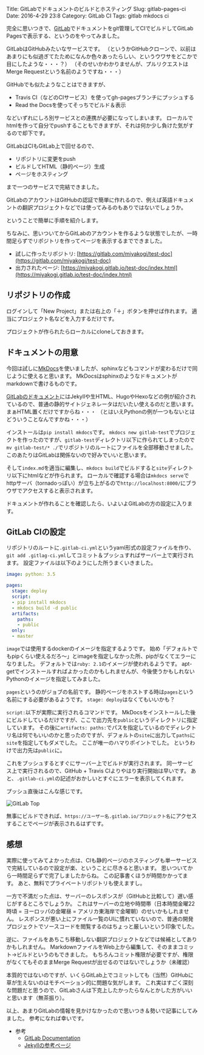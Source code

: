 Title: GitLabでドキュメントのビルドとホスティング
Slug: gitlab-pages-ci
Date: 2016-4-29 23:8
Category: GitLab CI
Tags: gitlab mkdocs ci

完全に思いつきで、[GitLab](https://gitlab.com/)でドキュメントをgit管理してCIでビルドしてGitLab Pagesで表示する、というのをやってみました。

GitLabはGitHubみたいなサービスです。
（というかGitHubクローンで、以前はあまりにも似過ぎてたためになんか色々あったらしい、というウワサをどこかで目にしたような・・・？）
（そのせいかわかりませんが、プルリクエストはMerge Requestという名前のようですね・・・）

GitHubでも似たようなことはできますが、

- Travis CI（などのCIサービス）を使ってgh-pagesブランチにプッシュする
- Read the Docsを使ってそっちでビルド＆表示

などいずれにしろ別サービスとの連携が必要になってしまいます。
ローカルでhtmlを作って自分でpushすることもできますが、それは何か少し負けた気がするので却下です。

GitLabはCIもGitLab上で回せるので、

- リポジトリに変更をpush
- ビルドしてHTML（静的ページ）生成
- ページをホスティング

まで一つのサービスで完結できました。

GitLabのアカウントはGitHubの認証で簡単に作れるので、例えば英語ドキュメントの翻訳プロジェクトなどでは使ってみるのもありではないでしょうか。

ということで簡単に手順を紹介します。

ちなみに、思いついてからGitLabのアカウントを作るような状態でしたが、一時間足らずでリポジトリを作ってページを表示するまでできました。

- 試しに作ったリポジトリ: [https://gitlab.com/miyakogi/test-doc](https://gitlab.com/miyakogi/test-doc)
- 出力されたページ: [https://miyakogi.gitlab.io/test-doc/index.html](https://miyakogi.gitlab.io/test-doc/index.html)

<!--more-->

## リポジトリの作成

ログインして「New Project」または右上の「＋」ボタンを押せば作れます。
適当にプロジェクト名などを入力するだけです。

プロジェクトが作られたらローカルにcloneしておきます。

## ドキュメントの用意

今回は試しに[MkDocs](http://www.mkdocs.org/)を使いましたが、sphinxなどもコマンドが変わるだけで同じように使えると思います。
MkDocsはsphinxのようなドキュメントがmarkdownで書けるものです。

[GitLabのドキュメント](http://doc.gitlab.com/ee/pages/README.html#example-projects)にはJekyllや生HTML、HugoやHexoなどの例が紹介されているので、普通の静的サイトジェネレータはだいたい使えるのだと思います。
まぁHTML置くだけですからね・・・
（とはいえPythonの例が一つもないとはどういうことなんですかね・・・）

インストールは`pip install mkdocs`です。
`mkdocs new gitlab-test`でプロジェクトを作ったのですが、`gitlab-test`ディレクトリ以下に作られてしまったので`mv gitlab-test/* ./`でリポジトリのルートにファイルを全部移動させました。
このあたりはGitLabは関係ないので好みでいいと思います。

そして`index.md`を適当に編集し、`mkdocs build`でビルドすると`site`ディレクトリ以下にhtmlなどが作られます。
ローカルで確認する場合は`mkdocs serve`でhttpサーバ（tornadoっぽい）が立ち上がるので`http://localhost:8000/`にブラウザでアクセスすると表示されます。

ドキュメントが作れることを確認したら、いよいよGitLabの方の設定に入ります。

## GitLab CIの設定

リポジトリのルートに`.gitlab-ci.yml`というyaml形式の設定ファイルを作り、`git add .gitlag-ci.yml`してコミット＆プッシュすればサーバー上で実行されます。
設定ファイルは以下のようにした所うまくいきました。

```yaml
image: python: 3.5

pages:
  stage: deploy
  script:
  - pip install mkdocs
  - mkdocs build -d public
  artifacts:
    paths:
    - public
  only:
  - master
```

`image`では使用するdockerのイメージを指定するようです。
始め「デフォルトでもpipくらい使えるだろ〜」とimageを指定しなかった所、pipがなくてエラーになりました。
デフォルトでは`ruby: 2.1`のイメージが使われるようです。
apt-getでインストールすればよかったのかもしれませんが、今後使うかもしれないPythonのイメージを指定してみました。

`pages`というのがジョブの名前です。
静的ページをホストする時は`pages`という名前にする必要があるようです。
`stage: deploy`はなくてもいいかも？

`script:`以下が実際に実行されるコマンドです。
MkDocsをインストールした後にビルドしているだけですが、ここで出力先を`public`というディレクトリに指定しています。
その後に`artifacts: paths:`でパスを指定しているのでディレクトリ名は何でもいいのかと思ったのですが、デフォルトの`site`に出力して`paths`に`site`を指定してもダメでした。
ここが唯一のハマりポイントでした。
というわけで出力先は`public`に。

これをプッシュするとすぐにサーバー上でビルドが実行されます。
同一サービス上で実行されるので、GitHub + Travis CIよりやはり実行開始は早いです。
あと、`.gitlab-ci.yml`の記述がおかしいとすぐにエラーを表示してくれます。

プッシュ直後はこんな感じです。

![GitLab Top]({filename}/images/gitlab1.png)

無事にビルドできれば、`https://ユーザー名.gitlab.io/プロジェクト名`にアクセスすることでページが表示されるはずです。

## 感想

実際に使ってみてよかった点は、CIも静的ページのホスティングも単一サービスで完結しているので設定が楽、ということに尽きると思います。
思いついてから一時間足らずで完了しましたからね。
この記事書くほうが時間かかってます。
あと、無料でプライベートリポジトリも使えますし。

一方で不満だった点は、サーバーのレスポンスが（GitHubと比較して）遅い感じがするところでしょうか。
これはサーバーの立地や時間帯（日本時間金曜22時頃 = ヨーロッパの金曜昼 = アメリカ東海岸で金曜朝）のせいかもしれません。
レスポンスが悪い上にファイル一覧のUIに慣れていないので、普通の開発プロジェクトでソースコードを閲覧するのはちょっと厳しいという印象でした。

逆に、ファイルをあちこち移動しない翻訳プロジェクトなどでは候補としてありかもしれません。
MarkdownファイルをWeb上から編集して、そのままコミット→ビルドというのもできました。
もちろんコミット権限が必要ですが、権限がなくてもそのままMerge Requestが出せるのではないでしょうか（未確認）

本質的ではないのですが、いくらGitLab上でコミットしても（当然）GitHubに草が生えないのはモチベーション的に問題な気がします。
これ実はすごく深刻な問題だと思うので、GitLabさんは下克上したかったらなんとかした方がいいと思います（無茶振り）。

以上、あまりGitLabの情報を見かけなかったので思いつき＆勢いで記事にしてみました。
参考になれば幸いです。

- 参考
    - [GitLab Documentation](http://doc.gitlab.com/ee/pages/README.html)
    - [Jekyllの参考ページ](https://gitlab.com/pages/jekyll)
